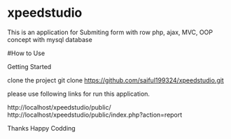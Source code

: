 # xpeedstudio
This is an application for Submiting form with row php, ajax, MVC, OOP concept with mysql database



#How to Use

Getting Started

clone the project git clone https://github.com/saiful199324/xpeedstudio.git

please use following links for run this application. 

http://localhost/xpeedstudio/public/
http://localhost/xpeedstudio/public/index.php?action=report

Thanks Happy Codding

